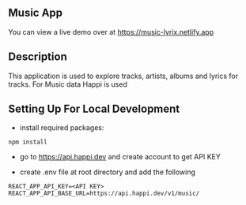 ## Music App

You can view a live demo over at https://music-lyrix.netlify.app

## Description

This application is used to explore tracks, artists, albums and lyrics for tracks.
For Music data Happi is used

## Setting Up For Local Development

- install required packages:

```
npm install
```

- go to https://api.happi.dev and create account to get API KEY

- create .env file at root directory and add the following

```
REACT_APP_API_KEY=<API KEY>
REACT_APP_API_BASE_URL=https://api.happi.dev/v1/music/
```
